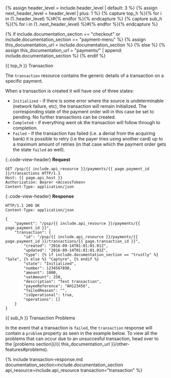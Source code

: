 {% assign header_level = include.header_level | default: 3 %}
{% assign next_header_level = header_level | plus: 1 %}
{% capture top_h %}{% for i in (1..header_level) %}#{% endfor %}{% endcapture %}
{% capture sub_h %}{% for i in (1..next_header_level) %}#{% endfor %}{% endcapture %}

{% if include.documentation_section == "checkout" or include.documentation_section == "payment-menu" %}
    {% assign this_documentation_url = include.documentation_section %}
{% else %}
    {% assign this_documentation_url = "payments/" | append: include.documentation_section %}
{% endif %}

{{ top_h }} Transaction

The `transaction` resource contains the generic details of a transaction on a
specific payment.

When a transaction is created it will have one of three states:

*   `Initialized` - if there is some error where the source is undeterminable
    (network failure, etc), the transaction will remain Initialized. The
    corresponding state of the payment order will in this case be set to
    pending.
    No further transactions can be created.
*   `Completed` - if everything went ok the transaction will follow through to
    completion.
*   `Failed` - if the transaction has failed (i.e. a denial from the acquiring
    bank) it is possible to retry (i.e the payer tries using another
    card) up to a maximum amount of retries (in that case which the payment
    order gets the state `failed` as well).

{:.code-view-header}
**Request**

```http
GET /psp/{{ include.api_resource }}/payments/{{ page.payment_id }}/transactions HTTP/1.1
Host: {{ page.api_host }}
Authorization: Bearer <AccessToken>
Content-Type: application/json
```

{:.code-view-header}
**Response**

```http
HTTP/1.1 200 OK
Content-Type: application/json

{
    "payment": "/psp/{{ include.api_resource }}/payments/{{ page.payment_id }}",
    "transaction": {
        "id": "/psp/{{ include.api_resource }}/payments/{{ page.payment_id }}/transactions/{{ page.transaction_id }}",
        "created": "2016-09-14T01:01:01.01Z",
        "updated": "2016-09-14T01:01:01.03Z",
        "type": {% if include.documentation_section == "trustly" %} "Sale", {% else %} "Capture", {% endif %}
        "state": "Initialized",
        "number": 1234567890,
        "amount": 1000,
        "vatAmount": 250,
        "description": "Test transaction",
        "payeeReference": "AH123456",
        "failedReason": "",
        "isOperational": true,
        "operations": []
    }
}
```

{{ sub_h }} Transaction Problems

In the event that a transaction is `failed`, the `transaction` response will
contain a `problem` property as seen in the example below. To view all the
problems that can occur due to an unsuccesful transaction, head over to the
[problems section](/{{ this_documentation_url }}/other-features#problems).

{% include transaction-response.md
    documentation_section=include.documentation_section
    api_resource=include.api_resource
    transaction="transaction" %}
